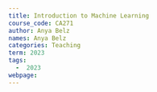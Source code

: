 ```yaml
---
title: Introduction to Machine Learning
course_code: CA271
author: Anya Belz
names: Anya Belz
categories: Teaching
term: 2023
tags:
  -  2023
webpage: 
---
```

